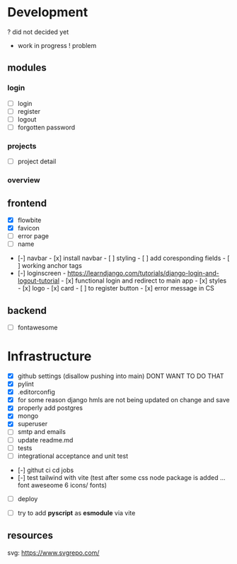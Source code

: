 # Development
? did not decided yet
- work in progress
! problem

## modules
### login
- [ ] login
- [ ] register
- [ ] logout
- [ ] forgotten password

### projects
- [ ] project detail

### overview


## frontend
- [x] flowbite
- [x] favicon
- [ ] error page
- [ ] name
- [-] navbar
        - [x] install navbar
        - [ ] styling
        - [ ] add coresponding fields
        - [ ] working anchor tags
- [-] loginscreen
        -  https://learndjango.com/tutorials/django-login-and-logout-tutorial
        - [x] functional login and redirect to main app
        - [x] styles
                - [x] logo
                - [x] card
        - [ ] to register button
        - [x] error message in CS

## backend
- [ ] fontawesome

# Infrastructure
- [x] github settings (disallow pushing into main) DONT WANT TO DO THAT
- [x] pylint
- [x] .editorconfig
- [x] for some reason django hmls are not being updated on change and save
- [x] properly add postgres
- [x] mongo
- [x] superuser
- [ ] smtp and emails
- [ ] update readme.md
- [ ] tests
- [ ] integrational acceptance and unit test
- [-] githut ci cd jobs
- [-] test tailwind with vite (test after some css node package is added ... font aweseome 6 icons/ fonts)
- [ ] deploy
- [ ] try to add **pyscript** as **esmodule** via vite


## resources
svg: https://www.svgrepo.com/
